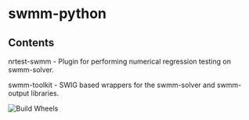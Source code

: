 # swmm-python


## Contents
nrtest-swmm  - Plugin for performing numerical regression testing on swmm-solver.


swmm-toolkit - SWIG based wrappers for the swmm-solver and swmm-output libraries.

![Build Wheels](https://github.com/SWMM-Project/swmm-python/workflows/Build%20Wheels/badge.svg)
